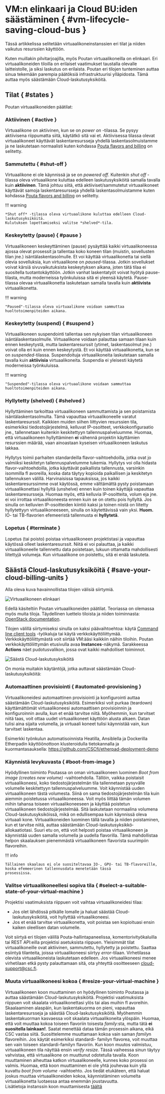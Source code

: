 # VM:n elinkaari ja Cloud BU:iden säästäminen { #vm-lifecycle-saving-cloud-bus }

Tässä artikkelissa selitetään virtuaalikoneinstanssien eri tilat
ja niiden vaikutus resurssien käyttöön.

Kuten muillakin pilvitarjoajilla, myös Poutan virtuaalikoneilla on elinkaari. 
Eri virtuaalikoneiden tiloilla on erilaiset
vaatimukset taustalla olevalle laitteistolle, ja siksi
laskutus on erilaista. Poutan eri tilojen tunteminen
auttaa sinua tekemään parempia päätöksiä infrastruktuurisi ylläpidosta.
Tämä auttaa myös säästämään Cloud-laskutusyksiköitä. 

## Tilat { #states }

Poutan virtuaalikoneiden päätilat:

### Aktiivinen { #active }
Virtuaalikone on aktiivinen, kun se
on *power on* -tilassa. Se pysyy aktiivisena
riippumatta siitä, käytätkö sitä vai et. Aktiivisessa tilassa olevat
virtuaalikoneet käyttävät laskentaresursseja yhdellä laskentasolmuistamme
ja ne laskutetaan normaalisti kuten kohdassa [Pouta flavors and billing](vm-flavors-and-billing.md) on selitetty.

### Sammutettu { #shut-off }
Virtuaalikone ei ole käynnissä ja se on *powered
off*. Kuitenkin *shut off* -tilassa oleva virtuaalikone kuluttaa edelleen
laskutusyksiköitä samalla tavalla kuin **aktiivinen**. Tämä johtuu siitä, että
aktiiviset/sammutetut virtuaalikoneet käyttävät samoja laskentaresursseja
yhdellä laskentasolmuistamme kuten kohdassa [Pouta flavors and billing](vm-flavors-and-billing.md) on selitetty.

!!! warning

    *Shut off* -tilassa oleva virtuaalikone kuluttaa edelleen Cloud-laskutusyksiköitä. 
    Kulutuksen lopettamiseksi valitse *shelved*-tila.

### Keskeytetty (pause) { #pause }
Virtuaalikoneen keskeyttäminen (pause) pysäyttää kaikki virtuaalikoneessa
ajossa olevat prosessit ja tallentaa koko koneen tilan
(muistin, sovellusten tilan jne.) isäntälaskentasolmulle. Et
voi käyttää virtuaalikonetta tai siellä olevia sovelluksia, kun
virtuaalikone on *paused*-tilassa. Jotkin sovellukset voivat
kärsiä sivuvaikutuksista keskeytyksen aikana, joten tätä tilaa ei
suositella tuotantokäyttöön. Jotkin vanhat laskentatyöt
voivat hyötyä pause-tilasta, mutta moderneissa työnkuluissa sitä
ei yleensä käytetä. Pause-tilassa olevaa virtuaalikonetta laskutetaan samalla tavalla
kuin **aktiivista** virtuaalikonetta.

!!! warning

    "Paused"-tilassa oleva virtuaalikone voidaan sammuttaa huoltotoimenpiteiden aikana.

### Keskeytetty (suspend) { #suspend }
Virtuaalikoneen suspendointi tallentaa sen nykyisen tilan
virtuaalikoneen isäntälaskentasolmulle. Virtuaalikone voidaan
palauttaa samaan tilaan kuin ennen keskeytystä, mutta
laskentaresurssit (ytimet, laskentasolmut jne.) voivat olla eri
kuin ennen keskeytystä. Et voi käyttää virtuaalikonetta, kun se on
*suspended*-tilassa. Suspendoituja virtuaalikoneita laskutetaan samalla tavalla
kuin **aktiivisia** virtuaalikoneita. Suspendia ei yleisesti käytetä
moderneissa työnkuluissa.

!!! warning

    "Suspended"-tilassa oleva virtuaalikone voidaan sammuttaa huoltotoimenpiteiden aikana.

### Hyllytetty (shelved) { #shelved }
Hyllyttäminen tarkoittaa virtuaalikoneen sammuttamista ja sen poistamista isäntälaskentasolmulta. 
Tämä vapauttaa virtuaalikoneelle varatut laskentaresurssit. 
Kaikkien muiden siihen liittyvien resurssien tila, esimerkiksi tiedostojärjestelmä,
kelluvat IP-osoitteet, verkko­konfiguraatio jne., tallennetaan kuitenkin keskitettyyn tallennuspalveluumme. 
Huomaa, että virtuaalikoneen hyllyttäminen **ei** vähennä projektin käyttämien
resurssien määrää, vaan ainoastaan kyseisen virtuaalikoneen laskutus lakkaa.

Hyllytys toimii parhaiten standardeilla flavor-vaihtoehdoilla, jotka ovat jo valmiiksi keskitetyn 
tallennuspalvelumme tukemia. Hyllytys voi olla hidasta flavor-vaihtoehdoilla, jotka käyttävät paikallista tallennusta,
varsinkin isommilla fl avoreilla, koska data täytyy kopioida paikallisen ja keskitetyn
tallennuksen välillä. Harvinaisissa tapauksissa, jos kaikki laskentaresurssimme ovat käytössä,
emme välttämättä pysty poistamaan virtuaalikonettasi hyllyltä (unshelve) ennen kuin toinen käyttäjä vapauttaa
laskentaresursseja. Huomaa myös, että kelluvia IP-osoitteita, volum eja jne. ei voi irrottaa
virtuaalikoneesta ennen kuin se on otettu pois hyllyltä. Jos sinulla on kelluvien IP-osoitteiden kiintiö
kaksi ja toinen niistä on liitetty hyllytettyyn virtuaalikoneeseen, sinulla on käytettävissä vain yksi. 
**Huom.** IO- tai TB-flavorien efemeeristä tallennusta ei **hyllytetä**.

### Lopetus { #terminate }
Lopetus (tai poisto) poistaa virtuaalikoneen
projektistasi ja vapauttaa käytössä olleet laskentaresurssit.
Niitä ei voi palauttaa, ja kaikki virtuaalikoneelle tallennettu data
poistetaan, lukuun ottamatta mahdollisesti liitettyjä volumeja. Kun
virtuaalikone on poistettu, sitä ei enää laskuteta.

## Säästä Cloud-laskutusyksiköitä { #save-your-cloud-billing-units }

Alla oleva kuva havainnollistaa tilojen välisiä siirtymiä.

![Virtuaalikoneen elinkaari](../../img/instance-lifecycle-1.png)

Edellä käsiteltiin Poutan virtuaalikoneiden päätilat.
Teoriassa on olemassa myös muita tiloja.
Täydellinen luettelo tiloista ja niiden toiminnasta: [OpenStack documentation](https://developer.openstack.org/api-guide/compute/server_concepts.html).

Tilojen välillä siirtymiseksi sinulla on kaksi päävaihtoehtoa: käytä [Command line client tools](command-line-tools.md) -työkaluja tai käytä verkkokäyttöliittymää.
Verkkokäyttöliittymästä voit siirtää VM:ääsi kaikkiin näihin tiloihin. Poutan verkkokäyttöliittymän etusivulla avaa **Instances**-näkymä. Sarakkeessa **Actions** näet pudotusvalikon, jossa ovat kaikki mahdolliset toiminnot.

![Säästä Cloud-laskutusyksiköitä](../../img/Save-Your-billing-units.png)

On monia muitakin käytäntöjä, jotka auttavat säästämään Cloud-laskutusyksiköitä:

### Automaattinen provisiointi { #automated-provisioning }
Virtuaalikoneidesi automaattinen provisiointi ja konfigurointi
auttaa säästämään Cloud-laskutusyksiköitä. Esimerkiksi
voit purkaa (teardown) käyttämättömät virtuaalikoneesi automaattisen
provisioinnin ja konfiguroinnin avulla, kun et enää tarvitse niitä. Myöhemmin, kun
tarvitset niitä taas, voit ottaa uudet virtuaalikoneet käyttöön
alusta alkaen. Datan tulisi aina sijaita volumella, ja virtuaali­
koneet tulisi käynnistää vain, kun tarvitset laskentaa. 

Esimerkki työnkulun automatisoinnista Heatilla, Ansiblella ja Dockerilla Etherpadin
käyttöönottoon klusteroidulla tietokannalla ja kuormantasauksella: <https://github.com/CSCfi/etherpad-deployment-demo>

### Käynnistä levykuvasta { #boot-from-image }
Hyödyllinen toiminto
Poutassa on oman virtuaalikoneen luominen *Boot from image
(creates new  volume)* -vaihtoehdolla. Tällöin, vaikka poistaisit
virtuaalikoneesi, koko tiedostojärjestelmän tila tallennetaan
pysyvälle volumelle keskitettyyn tallennuspalveluumme. Voit käynnistää uuden
virtuaalikoneen tästä volumesta. Siinä on sama tiedostojärjestelmän
tila kuin aiemmin poistetussa virtuaalikoneessa. Voit myös liittää tämän
volumen mihin tahansa toiseen virtuaalikoneeseen ja käyttää poistetun
virtuaalikoneen tiedostojärjestelmää. Sitä laskutetaan normaalina volumena
Cloud-laskutusyksiköissä, mikä on edullisempaa kuin käynnissä oleva virtuaali­
kone. Virtuaalikoneiden luominen tällä tavalla ja niiden poistaminen,
kun et tarvitse niitä, auttaa säästämään Cloud-laskutusyksikkö­
allokaatiotasi. Suuri etu on, että voit helposti poistaa
virtuaalikoneen ja käynnistää uuden samalla volumella
ja uudella flavorilla. Tämä mahdollistaa helpon skaalauksen
pienemmästä virtuaalikoneen flavorista suurimpiin
flavoreihin.

!!! info

    Tällainen skaalaus ei ole suositeltavaa IO-, GPU- tai TB-flavoreille,
    koska efemeerinen tallennusdata menetetään tässä
    prosessissa.

### Valitse virtuaalikoneellesi sopiva tila { #select-a-suitable-state-of-your-virtual-machine }
Projektisi vaatimuksista riippuen voit vaihtaa virtuaalikoneidesi
tilaa:

-   Jos olet lähdössä pitkälle lomalle ja haluat säästää 
    Cloud-laskutusyksiköitä, voit hyllyttää virtuaalikoneesi.
-   Jos et enää tarvitse virtuaalikonetta, voit poistaa sen
    kopioituasi ensin kaiken oleellisen datan volumelle.

Voit siirtyä eri tilojen välillä Pouta-hallintapaneelissa,
komentorivityökaluilla tai REST API:eilla projektisi asetuksista riippuen. 
Yleisimmät tilat virtuaalikoneille ovat aktiivinen, sammutettu,
hyllytetty ja poistettu. Saattaa esiintyä tilanteita, joissa virtuaalikoneesi
siirtyy _error_-tilaan. Virhetilassa olevista virtuaalikoneista laskutetaan edelleen.
Jos virtuaalikoneesi menee virhetilaan etkä
pysty palauttamaan sitä, ota yhteyttä osoitteeseen cloud-support@csc.fi.

### Muuta virtuaalikoneesi kokoa { #resize-your-virtual-machine }
Virtuaalikoneen koon muuttaminen on
hyödyllinen toiminto Poutassa ja auttaa säästämään
Cloud-laskutusyksiköitä. Projektisi vaatimuksista riippuen voit skaalata virtuaalikonettasi ylös tai
alas muihin fl avoreihin. Skaalaaminen alaspäin, kun laskentakuorma on pieni, vapauttaa
laskentaresursseja ja säästää Cloud-laskutusyksiköitä. Myöhemmin
laskentakuorman kasvaessa voit skaalata virtuaalikoneita ylöspäin. Huomaa, että voit muuttaa kokoa toiseen flavoriin toisesta *family*:sta, mutta tätä **ei suositella lainkaan!**.
Saatat menettää dataa tämän prosessin aikana, eikä CSC vastaa siitä. Suosittelemme muuttamaan kokoa vain saman
*family*n flavoreihin. Jos käytät esimerkiksi standardi-
familyn flavorea, voit muuttaa sen vain toiseen standardi-familyn
flavoriin. Kun koon muutos valmistuu, virtuaalikoneen tila näyttää ensin
_verify resize_. Tässä vaiheessa sinun täytyy vahvistaa, että
virtuaalikone on muuttunut odotetulla tavalla. Koon muuttaminen aiheuttaa
katkon virtuaalikoneelle, kunnes koko prosessi on
valmis. Huomaa, että koon muuttaminen ei ole yhtä jouhevaa kuin yllä kuvattu _boot
from volume_ -vaihtoehto. Jos tiedät etukäteen, että haluat joskus muuttaa
virtuaalikoneiden kokoa, käynnistäminen volumelta
virtuaalikonetta luotaessa antaa enemmän
joustavuutta.  
Lisätietoja instanssin koon muuttamisesta [täältä](../../support/faq/how-to-resize-in-pouta.md)

  [Pouta flavors and billing]: vm-flavors-and-billing.md